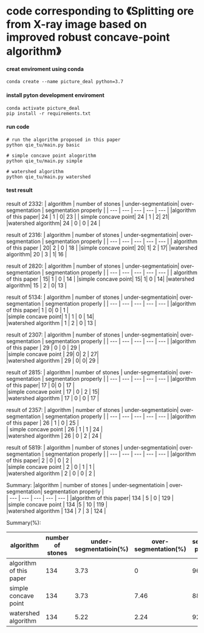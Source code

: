 # code corresponding to 《Splitting ore from X-ray image based on improved robust concave-point algorithm》
#### creat enviroment using conda 
```shell
conda create --name picture_deal python=3.7
```

#### install pyton development enviroment
```shell
conda activate picture_deal
pip install -r requirements.txt
```

#### run code
```shell
# run the algorithm proposed in this paper
python qie_tu/main.py basic

# simple concave point alogorithm
python qie_tu/main.py simple

# watershed algorithm
python qie_tu/main.py watershed
```

#### test result

result of 2332: 
| algorithm |  number of stones | under-segmentatioin|  over-segmentation | segmentation properly |
| --- |        ---       | ---    |   ---   |  ---     |
|algorithm of this paper|    24   |         1 |       0|         23 | 
| simple concave point|   24 |          1 |       2|         21| 
|watershed algorithm|    24  |         0 |       0  |       24 | 

result of 2316: 
| algorithm |  number of stones | under-segmentatioin|  over-segmentation | segmentation properly |
| --- |        ---       | ---    |   ---   |  ---     |
| algorithm of this paper |  20|           2 |       0  |      18 |
|simple concave point|  20|         1|       2 |       17|
|watershed algorithm|  20 |           3 |        1|          16 |  


result of 2820: 
| algorithm |  number of stones | under-segmentatioin|  over-segmentation | segmentation properly |
| --- |        ---       | ---    |   ---   |  ---     |
| algorithm of this paper |  15|           1 |       0  |      14 |
|simple concave point|  15|         1|       0 |       14|
|watershed algorithm|  15 |           2 |        0|          13 |  



result of 5134: 
| algorithm |  number of stones | under-segmentatioin|  over-segmentation | segmentation properly |
| --- |        ---       | ---    |   ---   |  ---     |
|algorithm of this paper|    1   |         0|         0   |       1 |  
|simple concave point|    1     |       1 |        0 |         14|  
|watershed algorithm  |    1   |         2    |     0    |      13 |  


result of 2307: 
| algorithm |  number of stones | under-segmentatioin|  over-segmentation | segmentation properly |
| --- |        ---       | ---    |   ---   |  ---     |
|algorithm of this paper |   29    |        0  |       0     |     29 |  
|simple concave point |   29|            0|         2 |         27|  
|watershed algorithm  |   29 |         0|         0|          29 |  


result of 2815: 
| algorithm |  number of stones | under-segmentatioin|  over-segmentation | segmentation properly |
| --- |        ---       | ---    |   ---   |  ---     |
|algorithm of this paper|  17    |      0|       0 |       17 |  
|simple concave point  | 17     |     0 |      2   |     15|  
|watershed algorithm    | 17      |    0  |     0  |      17 |  



result of 2357: 
| algorithm |  number of stones | under-segmentatioin|  over-segmentation | segmentation properly |
| --- |        ---       | ---    |   ---   |  ---     |
|algorithm of this paper | 26    |      1   |    0   |     25 |  
| simple concave point  | 26    |      1  |     1    |    24 |  
|watershed algorithm  | 26     |     0   |    2     |   24 |  


result of 5819: 
| algorithm |  number of stones | under-segmentatioin|  over-segmentation | segmentation properly |
| --- |        ---       | ---    |   ---   |  ---     |
|algorithm of this paper|  2         |  0     |  0    |     2 |  
|simple concave point |  2         | 0      |  1    |     1  |  
|watershed algorithm  |  2         | 0      |  0    |     2 |  

Summary:
|algorithm |  number of stones | under-segmentatioin | over-segmentation| segmentation properly  |    
| --- |        ---       | ---    |   ---   |  ---     |
|algorithm of this paper|  134         |  5     |  0    |     129 |  
|simple concave point |  134         |5      |  10    |     119  |  
|watershed algorithm |  134         | 7      |  3    |     124 |  

Summary(%):

|algorithm |  number of stones | under-segmentatioin(%) | over-segmentation(%)| segmentation properly(%)  |    
| --- |        ---       | ---    |   ---   |  ---     |
|algorithm of this paper|  134         |  3.73     |  0    |     96.27 |  
|simple concave point |  134         | 3.73      |  7.46    |     88.81 |  
|watershed algorithm  |  134         | 5.22      |  2.24    |     92.54 |  


